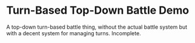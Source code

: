 # Turn-Based Top-Down Battle Demo
A top-down turn-based battle thing, without the actual battle system but with a decent system for managing turns. Incomplete.
